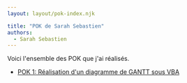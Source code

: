 ```yaml
---
layout: layout/pok-index.njk

title: "POK de Sarah Sebastien"
authors:
  - Sarah Sebastien 
---
```


Voici l'ensemble des POK que j'ai réalisés.

* [POK 1: Réalisation d'un diagramme de GANTT sous VBA](./temps-1)
